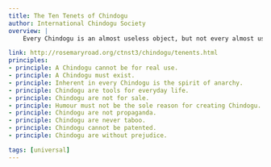 ```yaml
---
title: The Ten Tenets of Chindogu
author: International Chindogu Society
overview: |
    Every Chindogu is an almost useless object, but not every almost useless object is a Chindogu. In order to transcend the realms of the merely almost useless, and join the ranks of the really almost useless, certain vital criteria must be met. It is these criteria, a set of ten vital tenets, that define the gentle art and philosophy of Chindogu. Here they are:

link: http://rosemaryroad.org/ctnst3/chindogu/tenents.html
principles:
- principle: A Chindogu cannot be for real use.
- principle: A Chindogu must exist.
- principle: Inherent in every Chindogu is the spirit of anarchy.
- principle: Chindogu are tools for everyday life.
- principle: Chindogu are not for sale.
- principle: Humour must not be the sole reason for creating Chindogu.
- principle: Chindogu are not propaganda.
- principle: Chindogu are never taboo.
- principle: Chindogu cannot be patented.
- principle: Chindogu are without prejudice.

tags: [universal]
---
```

